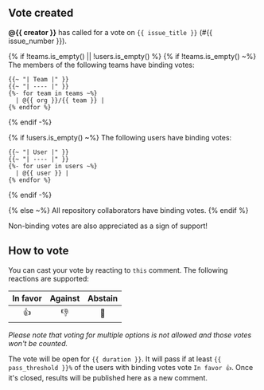## Vote created

**@{{ creator }}** has called for a vote on `{{ issue_title }}` (#{{ issue_number }}).

{% if !teams.is_empty() || !users.is_empty() %}
  {% if !teams.is_empty() ~%}
    The members of the following teams have binding votes:

    {{~ "| Team |" }}
    {{~ "| ---- |" }}
    {%- for team in teams ~%}
      | @{{ org }}/{{ team }} |
    {% endfor %}
  {% endif -%}

  {% if !users.is_empty() ~%}
    The following users have binding votes:

    {{~ "| User |" }}
    {{~ "| ---- |" }}
    {%- for user in users ~%}
      | @{{ user }} |
    {% endfor %}
  {% endif -%}

{% else ~%}
  All repository collaborators have binding votes.
{% endif %}

Non-binding votes are also appreciated as a sign of support!

## How to vote

You can cast your vote by reacting to `this` comment. The following reactions are supported:

| In favor | Against | Abstain |
| :------: | :-----: | :-----: |
|    👍     |    👎    |    👀    |

*Please note that voting for multiple options is not allowed and those votes won't be counted.*

The vote will be open for `{{ duration }}`. It will pass if at least `{{ pass_threshold }}%` of the users with binding votes vote `In favor 👍`. Once it's closed, results will be published here as a new comment.
